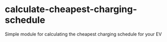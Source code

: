 # calculate-cheapest-charging-schedule
Simple module for calculating the cheapest charging schedule for your EV
